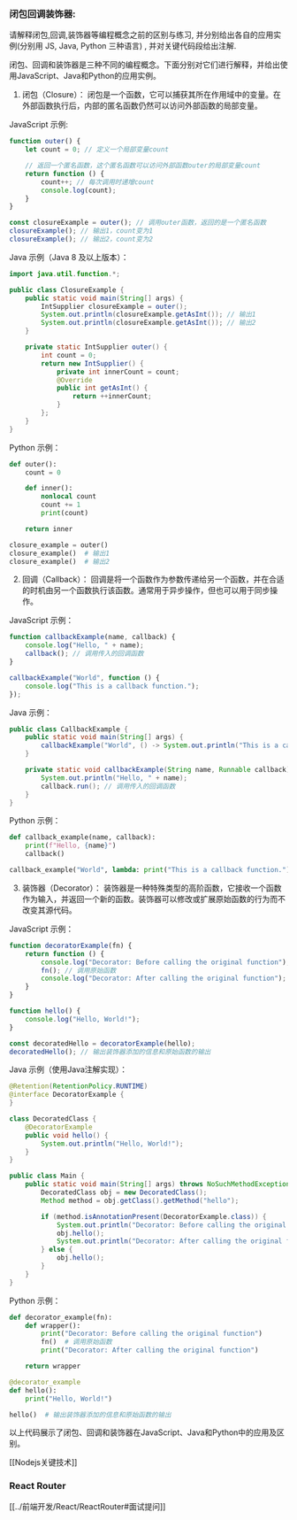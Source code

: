 ### 闭包回调装饰器:

请解释闭包,回调,装饰器等编程概念之前的区别与练习, 并分别给出各自的应用实例(分别用 JS, Java, Python 三种语言) , 并对关键代码段给出注解.

闭包、回调和装饰器是三种不同的编程概念。下面分别对它们进行解释，并给出使用JavaScript、Java和Python的应用实例。

1. 闭包（Closure）：
闭包是一个函数，它可以捕获其所在作用域中的变量。在外部函数执行后，内部的匿名函数仍然可以访问外部函数的局部变量。

JavaScript 示例:
```javascript
function outer() {
    let count = 0; // 定义一个局部变量count

    // 返回一个匿名函数，这个匿名函数可以访问外部函数outer的局部变量count
    return function () {
        count++; // 每次调用时递增count
        console.log(count);
    }
}

const closureExample = outer(); // 调用outer函数，返回的是一个匿名函数
closureExample(); // 输出1，count变为1
closureExample(); // 输出2，count变为2
```

Java 示例（Java 8 及以上版本）：
```java
import java.util.function.*;

public class ClosureExample {
    public static void main(String[] args) {
        IntSupplier closureExample = outer();
        System.out.println(closureExample.getAsInt()); // 输出1
        System.out.println(closureExample.getAsInt()); // 输出2
    }

    private static IntSupplier outer() {
        int count = 0;
        return new IntSupplier() {
            private int innerCount = count;
            @Override
            public int getAsInt() {
                return ++innerCount;
            }
        };
    }
}
```

Python 示例：
```python
def outer():
    count = 0

    def inner():
        nonlocal count
        count += 1
        print(count)

    return inner

closure_example = outer()
closure_example()  # 输出1
closure_example()  # 输出2
```

2. 回调（Callback）：
回调是将一个函数作为参数传递给另一个函数，并在合适的时机由另一个函数执行该函数。通常用于异步操作，但也可以用于同步操作。

JavaScript 示例：
```javascript
function callbackExample(name, callback) {
    console.log("Hello, " + name);
    callback(); // 调用传入的回调函数
}

callbackExample("World", function () {
    console.log("This is a callback function.");
});
```

Java 示例：
```java
public class CallbackExample {
    public static void main(String[] args) {
        callbackExample("World", () -> System.out.println("This is a callback function."));
    }

    private static void callbackExample(String name, Runnable callback) {
        System.out.println("Hello, " + name);
        callback.run(); // 调用传入的回调函数
    }
}
```

Python 示例：
```python
def callback_example(name, callback):
    print(f"Hello, {name}")
    callback()

callback_example("World", lambda: print("This is a callback function."))
```

3. 装饰器（Decorator）：
装饰器是一种特殊类型的高阶函数，它接收一个函数作为输入，并返回一个新的函数。装饰器可以修改或扩展原始函数的行为而不改变其源代码。

JavaScript 示例：
```javascript
function decoratorExample(fn) {
    return function () {
        console.log("Decorator: Before calling the original function");
        fn(); // 调用原始函数
        console.log("Decorator: After calling the original function");
    }
}

function hello() {
    console.log("Hello, World!");
}

const decoratedHello = decoratorExample(hello);
decoratedHello(); // 输出装饰器添加的信息和原始函数的输出
```

Java 示例（使用Java注解实现）：
```java
@Retention(RetentionPolicy.RUNTIME)
@interface DecoratorExample {
}

class DecoratedClass {
    @DecoratorExample
    public void hello() {
        System.out.println("Hello, World!");
    }
}

public class Main {
    public static void main(String[] args) throws NoSuchMethodException {
        DecoratedClass obj = new DecoratedClass();
        Method method = obj.getClass().getMethod("hello");

        if (method.isAnnotationPresent(DecoratorExample.class)) {
            System.out.println("Decorator: Before calling the original function");
            obj.hello();
            System.out.println("Decorator: After calling the original function");
        } else {
            obj.hello();
        }
    }
}
```

Python 示例：
```python
def decorator_example(fn):
    def wrapper():
        print("Decorator: Before calling the original function")
        fn()  # 调用原始函数
        print("Decorator: After calling the original function")

    return wrapper

@decorator_example
def hello():
    print("Hello, World!")

hello()  # 输出装饰器添加的信息和原始函数的输出
```

以上代码展示了闭包、回调和装饰器在JavaScript、Java和Python中的应用及区别。

[[Nodejs关键技术]]


### React Router
[[../前端开发/React/ReactRouter#面试提问]]






